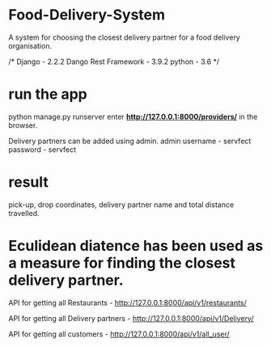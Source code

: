 # Food-Delivery-System
A system for choosing the closest delivery partner for a food delivery organisation.

/* Django  - 2.2.2
   Dango Rest Framework - 3.9.2
   python - 3.6
*/

# run the app
python manage.py runserver
enter __http://127.0.0.1:8000/providers/__ in the browser.

Delivery partners can be added using admin.
admin username - servfect
password - servfect

# result
pick-up, drop coordinates, delivery partner name and total distance travelled.

# Eculidean diatence has been used as a measure for finding the closest delivery partner.

API for getting all Restaurants - http://127.0.0.1:8000/api/v1/restaurants/

API for getting all Delivery partners - http://127.0.0.1:8000/api/v1/Delivery/

API for getting all customers - http://127.0.0.1:8000/api/v1/all_user/



   
